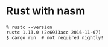 # Rust with nasm

```console
% rustc --version
rustc 1.13.0 (2c6933acc 2016-11-07)
$ cargo run  # not required nightly!
```
